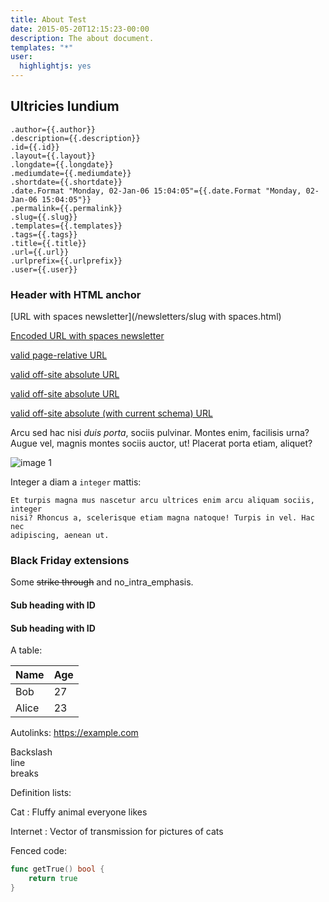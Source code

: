 ```yaml
---
title: About Test
date: 2015-05-20T12:15:23-00:00
description: The about document.
templates: "*"
user:
  highlightjs: yes
---
```


## Ultricies lundium

```
.author={{.author}}
.description={{.description}}
.id={{.id}}
.layout={{.layout}}
.longdate={{.longdate}}
.mediumdate={{.mediumdate}}
.shortdate={{.shortdate}}
.date.Format "Monday, 02-Jan-06 15:04:05"={{.date.Format "Monday, 02-Jan-06 15:04:05"}}
.permalink={{.permalink}}
.slug={{.slug}}
.templates={{.templates}}
.tags={{.tags}}
.title={{.title}}
.url={{.url}}
.urlprefix={{.urlprefix}}
.user={{.user}}
```

### Header with HTML anchor
[URL with spaces newsletter](/newsletters/slug with spaces.html)

[Encoded URL with spaces newsletter](/newsletters/slug%20with%20spaces.html)

[valid page-relative URL](index.html#sub-heading-with-id)

[valid off-site absolute URL](http://foobar.com/index.html)

[valid off-site absolute URL](https://foobar.com/index.html)

[valid off-site absolute (with current schema) URL](//foobar.com/index.html)

Arcu sed hac nisi _duis porta_, sociis pulvinar. Montes enim, facilisis urna?
Augue vel, magnis montes sociis auctor, ut! Placerat porta etiam, aliquet?

![image 1](/images/image-03.jpg)

Integer a diam a `integer` mattis:

```
Et turpis magna mus nascetur arcu ultrices enim arcu aliquam sociis, integer
nisi? Rhoncus a, scelerisque etiam magna natoque! Turpis in vel. Hac nec
adipiscing, aenean ut.
```

### Black Friday extensions
Some ~~strike through~~ and no_intra_emphasis.

#### Sub heading with ID
#### Sub heading with ID
A table:

Name    | Age
--------|------
Bob     | 27
Alice   | 23

Autolinks: https://example.com

Backslash \
line \
breaks

Definition lists:

Cat
: Fluffy animal everyone likes

Internet
: Vector of transmission for pictures of cats

Fenced code:

```go
func getTrue() bool {
    return true
}
```